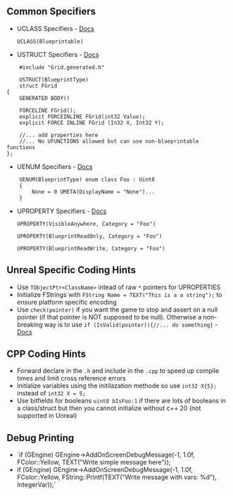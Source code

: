 ## Common Specifiers

* UCLASS Specifiers - [Docs](https://docs.unrealengine.com/4.26/en-US/ProgrammingAndScripting/GameplayArchitecture/Classes/Specifiers/)

    `UCLASS(Blueprintable)` 

* USTRUCT Specifiers - [Docs](https://docs.unrealengine.com/4.26/en-US/ProgrammingAndScripting/GameplayArchitecture/Structs/Specifiers/)
  
```
    #include "Grid.generated.h"

    USTRUCT(BlueprintType)
    struct FGrid
{
    GENERATED BODY()

    FORCELINE FGrid();
    explicit FORCEINLINE FGrid(int32 Value);
    explicit FORCE INLINE FGrid (In32 X, Int32 Y);

    //... add properties here
    //... No UFUNCTIONS allowed but can use non-blueprintable functions
};
```

* UENUM Specifiers - [Docs](https://benui.ca/unreal/uenum-umeta/)
```
    UENUM(BlueprintType) enum class Foo : Uint8
    {
        None = 0 UMETA(DisplayName = "None")...
    }
```

* UPROPERTY Specifiers - [Docs](https://docs.unrealengine.com/4.26/en-US/ProgrammingAndScripting/GameplayArchitecture/Properties/Specifiers/)
  
    `UPROPERTY(VisibleAnywhere, Category = "Foo")`
  
    `UPROPERTY(BlueprintReadOnly, Category = "Foo")`
  
    `UPROPERTY(BlueprintReadWrite, Category = "Foo")` 

## Unreal Specific Coding Hints

* Use `TObjectPtr<ClassName>` intead of raw `*` pointers for UPROPERTIES
* Initialize FStrings with `FString Name = TEXT("This is a a string");` to ensure platform specific encoding
* Use `check(pointer)` if you want the game to stop and assert on a null pointer (if that pointer is NOT supposed to be null).  Otherwise a non-breaking way is to use `if (IsValid(pointer)){//... do something}` - [Docs](https://docs.unrealengine.com/4.26/en-US/ProgrammingAndScripting/ProgrammingWithCPP/Assertions/)

## CPP Coding Hints
* Forward declare in the `.h` and include in the `.cpp` to speed up compile times and limit cross reference errors
* Initialize variables using the initilazation methode so use `int32 X{5};` instead of `int32 X = 5;`
* Use bitfields for booleans `uint8 bIsFoo:1` if there are lots of booleans in a class/struct but then you cannot initialize without c++ 20 (not supported in Unreal)

## Debug Printing
* `if (GEngine) GEngine->AddOnScreenDebugMessage(-1, 1.0f, FColor::Yellow, TEXT("Write simple message here"));
* if (GEngine) GEngine->AddOnScreenDebugMessage(-1, 1.0f, FColor::Yellow, FString::Printf(TEXT("Write message with vars: %d"), IntegerVar));`

